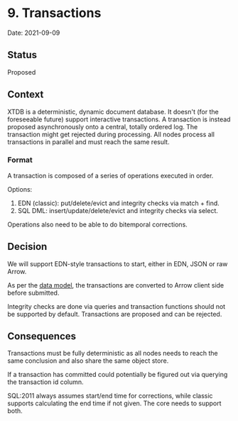 # 9. Transactions

Date: 2021-09-09

## Status

Proposed

## Context

XTDB is a deterministic, dynamic document database. It doesn't (for
the foreseeable future) support interactive transactions. A
transaction is instead proposed asynchronously onto a central, totally
ordered log. The transaction might get rejected during processing. All
nodes process all transactions in parallel and must reach the same
result.

### Format

A transaction is composed of a series of operations executed in order.

Options:

1. EDN (classic): put/delete/evict and integrity checks via match + find.
2. SQL DML: insert/update/delete/evict and integrity checks via select.

Operations also need to be able to do bitemporal corrections.

## Decision

We will support EDN-style transactions to start, either in EDN, JSON
or raw Arrow.

As per the [data model](0002-data-model.md), the transactions are
converted to Arrow client side before submitted.

Integrity checks are done via queries and transaction functions should
not be supported by default. Transactions are proposed and can be
rejected.

## Consequences

Transactions must be fully deterministic as all nodes needs to reach
the same conclusion and also share the same object store.

If a transaction has committed could potentially be figured out via
querying the transaction id column.

SQL:2011 always assumes start/end time for corrections, while classic
supports calculating the end time if not given. The core needs to
support both.
